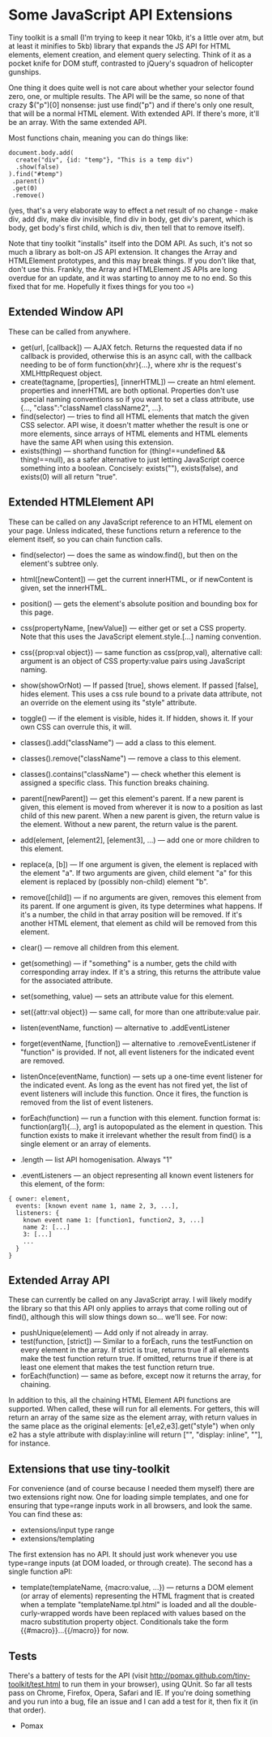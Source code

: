 Some JavaScript API Extensions
==============================

Tiny toolkit is a small (I'm trying to keep it near 10kb, it's a little over atm, but at least it minifies to 5kb) library that expands the JS API for HTML elements, element creation, and element query selecting. Think of it as a pocket knife for DOM stuff, contrasted to jQuery's squadron of helicopter gunships.

One thing it does quite well is not care about whether your selector found zero, one, or multiple results. The API will be the same, so none of that crazy $("p")[0] nonsense: just use find("p") and if there's only one result, that will be a normal HTML element. With extended API. If there's more, it'll be an array. With the same extended API.

Most functions chain, meaning you can do things like:

    document.body.add(
      create("div", {id: "temp"}, "This is a temp div")
      .show(false)
    ).find("#temp")
     .parent()
     .get(0)
     .remove()

(yes, that's a very elaborate way to effect a net result of no change - make div, add div, make div invisible, find div in body, get div's parent, which is body, get body's first child, which is div, then tell that to remove itself).

Note that tiny toolkit "installs" itself into the DOM API. As such, it's not so much a library as bolt-on JS API extension. It changes the Array and HTMLElement prototypes, and this may break things. If you don't like that, don't use this. Frankly, the Array and HTMLElement JS APIs are long overdue for an update, and it was starting to annoy me to no end. So this fixed that for me. Hopefully it fixes things for you too =)

Extended Window API
-------------------

These can be called from anywhere.

* get(url, [callback]) — AJAX fetch. Returns the requested data if no callback is provided, otherwise this is an async call, with the callback needing to be of form function(xhr){...}, where xhr is the request's XMLHttpRequest object.
* create(tagname, [properties], [innerHTML]) — create an html element. properties and innerHTML are both optional. Properties don't use special naming conventions so if you want to set a class attribute, use {..., "class":"className1 className2", ...}.
* find(selector) — tries to find all HTML elements that match the given CSS selector. API wise, it doesn't matter whether the result is one or more elements, since arrays of HTML elements and HTML elements have the same API when using this extension.
* exists(thing) — shorthand function for (thing!==undefined && thing!==null), as a safer alternative to just letting JavaScript coerce something into a boolean. Concisely: exists(""), exists(false), and exists(0) will all return "true".

Extended HTMLElement API
------------------------

These can be called on any JavaScript reference to an HTML element on your page. Unless indicated, these functions return a reference to the element itself, so you can chain function calls.

* find(selector) — does the same as window.find(), but then on the element's subtree only.
* html([newContent]) — get the current innerHTML, or if newContent is given, set the innerHTML.
* position() — gets the element's absolute position and bounding box for this page.
* css(propertyName, [newValue]) — either get or set a CSS property. Note that this uses the JavaScript element.style.[...] naming convention.
* css({prop:val object}) — same function as css(prop,val), alternative call: argument is an object of CSS property:value pairs using JavaScript naming.
* show(showOrNot) — If passed [true], shows element. If passed [false], hides element. This uses a css rule bound to a private data attribute, not an override on the element using its "style" attribute.
* toggle() — if the element is visible, hides it. If hidden, shows it. If your own CSS can overrule this, it will.
* classes().add("className") — add a class to this element.
* classes().remove("className") — remove a class to this element.
* classes().contains("className") — check whether this element is assigned a specific class. This function breaks chaining.

* parent([newParent]) — get this element's parent. If a new parent is given, this element is moved from wherever it is now to a position as last child of this new parent. When a new parent is given, the return value is the element. Without a new parent, the return value is the parent.
* add(element, [element2], [element3], ...) — add one or more children to this element.
* replace(a, [b]) — If one argument is given, the element is replaced with the element "a". If two arguments are given, child element "a" for this element is replaced by (possibly non-child) element "b".
* remove([child]) — if no arguments are given, removes this element from its parent. If one argument is given, its type determines what happens. If it's a number, the child in that array position will be removed. If it's another HTML element, that element as child will be removed from this element.
* clear() — remove all children from this element.

* get(something) — if "something" is a number, gets the child with corresponding array index. If it's a string, this returns the attribute value for the associated attribute.
* set(something, value) — sets an attribute value for this element.
* set({attr:val object}) — same call, for more than one attribute:value pair.

* listen(eventName, function) — alternative to .addEventListener
* forget(eventName, [function]) — alternative to .removeEventListener if "function" is provided. If not, all event listeners for the indicated event are removed.
* listenOnce(eventName, function) — sets up a one-time event listener for the indicated event. As long as the event has not fired yet, the list of event listeners will include this function. Once it fires, the function is removed from the list of event listeners.
* forEach(function) — run a function with this element. function format is: function(arg1){...}, arg1 is autopopulated as the element in question. This function exists to make it irrelevant whether the result from find() is a single element or an array of elements.

* .length — list API homogenisation. Always "1"
* .eventListeners — an object representing all known event listeners for this element, of the form:

```
{ owner: element,
  events: [known event name 1, name 2, 3, ...],
  listeners: {
    known event name 1: [function1, function2, 3, ...]
    name 2: [...]
    3: [...]
    ...
  }
}
```

Extended Array API
------------------

These can currently be called on any JavaScript array. I will likely modify the library so that this API only applies to arrays that come rolling out of find(), although this will slow things down so... we'll see. For now:

* pushUnique(element) — Add only if not already in array.
* test(function, [strict]) — Similar to a forEach, runs the testFunction on every element in the array. If strict is true, returns true if all elements make the test function return true. If omitted, returns true if there is at least one element that makes the test function return true.
* forEach(function) — same as before, except now it returns the array, for chaining.

In addition to this, all the chaining HTML Element API functions are supported. When called, these will run for all elements. For getters, this will return an array of the same size as the element array, with return values in the same place as the original elements: [e1,e2,e3].get("style") when only e2 has a style attribute with display:inline will return ["", "display: inline", ""], for instance.


Extensions that use tiny-toolkit
--------------------------------

For convenience (and of course because I needed them myself) there are two extensions right now. One for loading simple templates, and one for ensuring that type=range inputs work in all browsers, and look the same. You can find these as:

* extensions/input type range
* extensions/templating

The first extension has no API. It should just work whenever you use type=range inputs (at DOM loaded, or through create). The second has a single function aPI:

* template(templateName, {macro:value, ...}) — returns a DOM element (or array of elements) representing the HTML fragment that is created when a template "templateName.tpl.html" is loaded and all the double-curly-wrapped words have been replaced with values based on the macro substitution property object. Conditionals take the form {{#macro}}...{{/macro}} for now.

Tests
-----

There's a battery of tests for the API (visit http://pomax.github.com/tiny-toolkit/test.html to run them in your browser), using QUnit. So far all tests pass on Chrome, Firefox, Opera, Safari and IE. If you're doing something and you run into a bug, file an issue and I can add a test for it, then fix it (in that order).

- Pomax